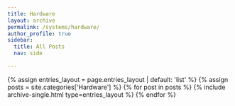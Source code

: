 ```yaml
---
title: Hardware
layout: archive
permalink: /systems/hardware/
author_profile: true
sidebar:
  title: All Posts
  nav: side

---
```


{% assign entries_layout = page.entries_layout | default: 'list' %}
{% assign posts = site.categories['Hardware'] %}
{% for post in posts %} {% include archive-single.html type=entries_layout %} {% endfor %}